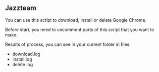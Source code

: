 ## Jazzteam

You can use this script to download, install or delete Google Chrome.

Before start, you need to uncomment parts of this script that you want to make. 

Results of process, you can see in your current folder in files:
- download.log
- install.log
- delete.log

